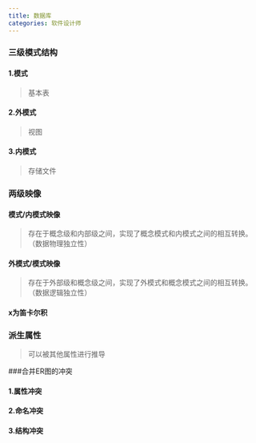 ```yaml
---
title: 数据库
categories: 软件设计师
---
```

### 三级模式结构

#### 1.模式
>基本表

#### 2.外模式
>视图

#### 3.内模式
>存储文件


### 两级映像

#### 模式/内模式映像

>存在于概念级和内部级之间，实现了概念模式和内模式之间的相互转换。（数据物理独立性）

#### 外模式/模式映像
>存在于外部级和概念级之间，实现了外模式和概念模式之间的相互转换。（数据逻辑独立性）


#### x为笛卡尔积 


### 派生属性
>可以被其他属性进行推导

###合并ER图的冲突

#### 1.属性冲突
#### 2.命名冲突
#### 3.结构冲突

